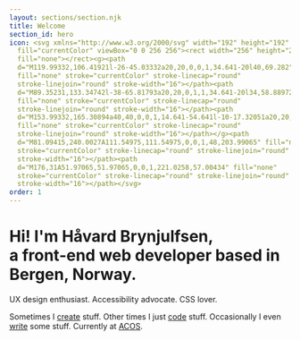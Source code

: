```yaml
---
layout: sections/section.njk
title: Welcome
section_id: hero
icon: <svg xmlns="http://www.w3.org/2000/svg" width="192" height="192"
  fill="currentColor" viewBox="0 0 256 256"><rect width="256" height="256"
  fill="none"></rect><g><path
  d="M119.99332,106.41921l-26-45.03332a20,20,0,0,1,34.641-20l40,69.282"
  fill="none" stroke="currentColor" stroke-linecap="round"
  stroke-linejoin="round" stroke-width="16"></path><path
  d="M89.35231,133.34742l-38-65.81793a20,20,0,1,1,34.641-20l34,58.88972"
  fill="none" stroke="currentColor" stroke-linecap="round"
  stroke-linejoin="round" stroke-width="16"></path><path
  d="M153.99332,165.30894a40,40,0,0,1,14.641-54.641l-10-17.32051a20,20,0,1,1,34.641-20l20,34.641a80,80,0,1,1-138.56406,80l-38-65.81793a20,20,0,0,1,34.641-20l18,31.17692"
  fill="none" stroke="currentColor" stroke-linecap="round"
  stroke-linejoin="round" stroke-width="16"></path></g><path
  d="M81.09415,240.0027A111.54975,111.54975,0,0,1,48,203.99065" fill="none"
  stroke="currentColor" stroke-linecap="round" stroke-linejoin="round"
  stroke-width="16"></path><path
  d="M176,31A51.97065,51.97065,0,0,1,221.0258,57.00434" fill="none"
  stroke="currentColor" stroke-linecap="round" stroke-linejoin="round"
  stroke-width="16"></path></svg>
order: 1
---
```

# Hi! I'm Håvard Brynjulfsen, <br />a front-end web developer based in Bergen, Norway.

UX design enthusiast. Accessibility advocate. CSS lover. 

Sometimes I [create](#projects) stuff. Other times I just [code](#pens) stuff. Occasionally I even [write](#writing) some stuff. Currently at [ACOS](https://acos.no).